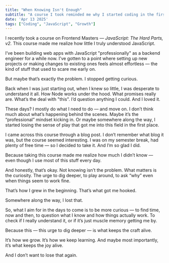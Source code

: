 ```yaml
---
title: "When Knowing Isn't Enough"
subtitle: "A course I took reminded me why I started coding in the first place — and why I want to keep questioning what I know."
date: 'Apr 13 2025'
tags: ["Coding", "JavaScript", "Growth"]
---
```


I recently took a course on Frontend Masters — *JavaScript: The Hard Parts, v2.* This course made me realize how little I truly understood JavaScript.

I’ve been building web apps with JavaScript "professionally" as a backend engineer for a while now. I’ve gotten to a point where setting up new projects or making changes to existing ones feels almost effortless — the kind of stuff that used to scare me early on.

But maybe that’s exactly the problem. I stopped getting curious.

Back when I was just starting out, when I knew so little, I was desperate to understand it all. How Node works under the hood. What promises really are. What’s the deal with "this". I’d question anything I could. And I loved it.

These days? I mostly do what I need to do — and move on. I don’t think much about what’s happening behind the scenes. Maybe it’s the “professional” mindset kicking in. Or maybe somewhere along the way, I started losing the sense of play that got me into this field in the first place.

I came across this course through a blog post. I don’t remember what blog it was, but the course seemed interesting. I was on my semester break, had plenty of free time — so I decided to take it. And I’m so glad I did.

Because taking this course made me realize how much I didn’t know — even though I use most of this stuff every day.

And honestly, that’s okay. Not knowing isn’t the problem. What matters is the curiosity. The urge to dig deeper, to play around, to ask “why” even when things seem to work fine.

That’s how I grew in the beginning. That’s what got me hooked.

Somewhere along the way, I lost that.

So, what I aim for in the days to come is to be more curious — to find time, now and then, to question what I know and how things actually work. To check if I really understand it, or if it’s just muscle memory getting me by.

Because this — this urge to dig deeper — is what keeps the craft alive. 

It’s how we grow. It’s how we keep learning. And maybe most importantly, it’s what keeps the joy alive.

And I don’t want to lose that again.
